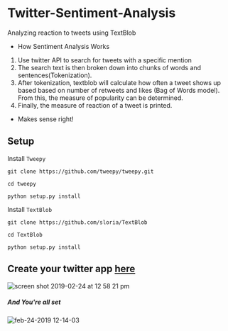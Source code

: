 # Twitter-Sentiment-Analysis
Analyzing reaction to tweets using TextBlob

* How Sentiment Analysis Works
1. Use twitter API to search for tweets with a specific mention
2. The search text is then broken down into chunks of words and sentences(Tokenization). 
3. After tokenization, textblob will calculate how often a tweet shows up based based on number of retweets and likes (Bag of Words model). From this, the measure of popularity can be determined.
4. Finally, the measure of reaction of a tweet is printed. 

* Makes sense right!

##  Setup 
  Install `Tweepy`
    
    git clone https://github.com/tweepy/tweepy.git
    
    cd tweepy
    
    python setup.py install
    
  Install `TextBlob`
  
    git clone https://github.com/sloria/TextBlob
    
    cd TextBlob
    
    python setup.py install 
    
## Create your twitter app **[here](https://developer.twitter.com/en/apps)**
![screen shot 2019-02-24 at 12 58 21 pm](https://user-images.githubusercontent.com/24802515/53305293-b8b78300-3834-11e9-9942-a7f10003f070.png)

##### And You're all set

![feb-24-2019 12-14-03](https://user-images.githubusercontent.com/24802515/53305327-38dde880-3835-11e9-9731-b37fd7cad644.gif)

